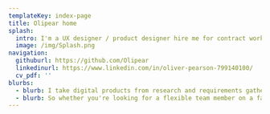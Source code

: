 ```yaml
---
templateKey: index-page
title: Olipear home
splash:
  intro: I'm a UX designer / product designer hire me for contract work
  image: /img/Splash.png
navigation:
  githuburl: https://github.com/Olipear
  linkedinurl: https://www.linkedin.com/in/oliver-pearson-799140100/
  cv_pdf: ''
blurbs:
  - blurb: I take digital products from research and requirements gathering, all the way through to protyping and development.
  - blurb: So whether you're looking for a flexible team member on a fast moving project, or need a someone who can bring your design and dev teams together, look no further.
---
```

